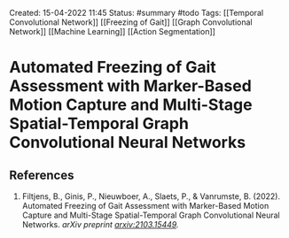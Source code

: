 Created: 15-04-2022 11:45
Status: #summary #todo
Tags: [[Temporal Convolutional Network]] [[Freezing of Gait]] [[Graph Convolutional Network]] [[Machine Learning]] [[Action Segmentation]]

# Automated Freezing of Gait Assessment with Marker-Based Motion Capture and Multi-Stage Spatial-Temporal Graph Convolutional Neural Networks

## References
1. Filtjens, B., Ginis, P., Nieuwboer, A., Slaets, P., & Vanrumste, B. (2022). Automated Freezing of Gait Assessment with Marker-Based Motion Capture and Multi-Stage Spatial-Temporal Graph Convolutional Neural Networks. _arXiv preprint [arxiv:2103.15449](https://arxiv.org/abs/2103.15449)._